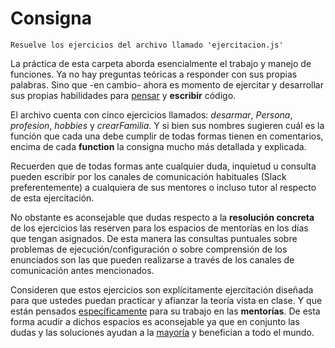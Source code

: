 # Consigna
```
Resuelve los ejercicios del archivo llamado 'ejercitacion.js'
```
La práctica de esta carpeta aborda esencialmente el trabajo y manejo de funciones. Ya no hay preguntas teóricas a responder con sus propias palabras. Sino que -en cambio- ahora es momento de ejercitar y desarrollar sus propias habilidades para <u>pensar</u> y **escribir** código.

El archivo cuenta con cinco ejercicios llamados: *desarmar*, *Persona*, *profesion*, *hobbies* y *crearFamilia*. Y si bien sus nombres sugieren cuál es la función que cada una debe cumplir de todas formas tienen en comentarios, encima de cada **function** la consigna mucho más detallada y explicada.

Recuerden que de todas formas ante cualquier duda, inquietud u consulta pueden escribir por los canales de comunicación habituales (Slack preferentemente) a cualquiera de sus mentores o incluso tutor al respecto de esta ejercitación.

No obstante es aconsejable que dudas respecto a la **resolución concreta** de los ejercicios las reserven para los espacios de mentorías en los días que tengan asignados. De esta manera las consultas puntuales sobre problemas de ejecución/configuración o sobre comprensión de los enunciados son las que pueden realizarse a través de los canales de comunicación antes mencionados.

Consideren que estos ejercicios son explícitamente ejercitación diseñada para que ustedes puedan practicar y afianzar la teoría vista en clase. Y que están pensados <u>específicamente</u> para su trabajo en las **mentorías**. De esta forma acudir a dichos espacios es aconsejable ya que en conjunto las dudas y las soluciones ayudan a la <u>mayoría</u> y benefician a todo el mundo.
